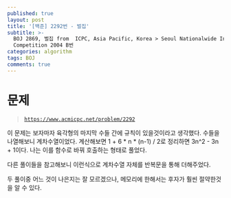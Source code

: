 ```yaml
---
published: true
layout: post
title: '[백준] 2292번 - 벌집'
subtitle: >-
  BOJ 2869, 벌집 from  ICPC, Asia Pacific, Korea > Seoul Nationalwide Internet
  Competition 2004 B번
categories: algorithm
tags: BOJ
comments: true
---
```

# 문제
> [`https://www.acmicpc.net/problem/2292`](https://www.acmicpc.net/problem/2292)

이 문제는 보자마자 육각형의 마지막 수들 간에 규칙이 있을것이라고 생각했다. 
수들을 나열해보니 계차수열이었다. 계산해보면 1 + 6 * n * (n-1) / 2로 정리하면 3n^2 - 3n + 1이다.
나는 이를 함수로 바꿔 호출하는 형태로 풀었다.

다른 풀이들을 참고해보니 이런식으로 계차수열 자체를 반복문을 통해 더해주었다.
<script src="https://gist.github.com/sundongkim-dev/892f0e59543a506b3aaea20665ada75b.js"></script>

두 풀이중 어느 것이 나은지는 잘 모르겠으나, 메모리에 한해서는 후자가 훨씬 절약한것을 알 수 있다.
